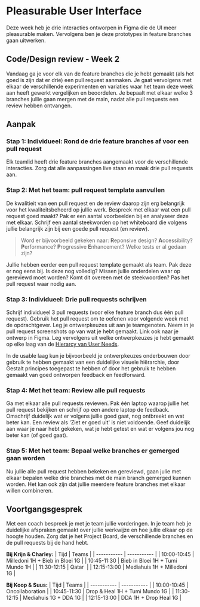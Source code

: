 # Pleasurable User Interface

Deze week heb je drie interacties ontworpen in Figma die de UI meer pleasurable maken. Vervolgens ben je deze prototypes in feature branches gaan uitwerken.

## Code/Design review - Week 2
Vandaag ga je voor elk van de feature branches die je hebt gemaakt (als het goed is zijn dat er drie) een pull request aanmaken. Je gaat vervolgens met elkaar de verschillende experimenten en variaties waar het team deze week aan heeft gewerkt vergelijken en beoordelen. Je bepaalt met elkaar welke 3 branches jullie gaan mergen met de main, nadat alle pull requests een review hebben ontvangen.  

## Aanpak

### **Stap 1: Individueel: Rond de drie feature branches af voor een pull request**

Elk teamlid heeft drie feature branches aangemaakt voor de verschillende interacties. Zorg dat alle aanpassingen live staan en maak drie pull requests aan. 


### **Stap 2: Met het team: pull request template aanvullen**
De kwalitieit van een pull request en de review daarop zijn erg belangrijk voor het kwaliteitsbeheerd op jullie werk. Bespreek met elkaar wat een pull request goed maakt? Pak er een aantal voorbeelden bij en analyseer deze met elkaar. Schrijf een aantal steekworden op het whiteboard die volgens jullie belangrijk zijn bij een goede pull request (en review).  

> Word er bijvoorbeeld gekeken naar: **R**eponsive design? **A**ccessibility? **P**erformance? **P**rogressive **E**nhancement? Welke tests er al gedaan zijn?

Jullie hebben eerder een pull request template gemaakt als team. Pak deze er nog eens bij. Is deze nog volledig? Missen jullie onderdelen waar op gereviewd moet worden? Komt dit overeen met de steekwoorden? Pas het pull request waar nodig aan. 

### **Stap 3: Individueel: Drie pull requests schrijven**
Schrijf individueel 3 pull requests (voor elke feature branch dus één pull request). Gebruik het pull request om te oefenen voor volgende week met de opdrachtgever. Leg je ontwerpkeuzes uit aan je teamgenoten. Neem in je pull request screenshots op van wat je hebt gemaakt. Link ook naar je ontwerp in Figma. Leg vervolgens uit welke ontwerpkeuzes je hebt gemaakt op elke laag van de [Hierarcy van User Needs](https://github.com/fdnd-task/pleasurable-ui/blob/main/docs/pleasurable-is-in-the-details.md#hierarchy-of-user-needs). 

In de usable laag kun je bijvoorbeeld je ontwerpkeuzes onderbouwen door gebruik te hebben gemaakt van een duidelijke visuele hiërarchie, door Gestalt principes toegepast te hebben of door het gebruik te hebben gemaakt van goed ontworpen feedback en feedforward.

### **Stap 4: Met het team: Review alle pull requests**
Ga met elkaar alle pull requests reviewen. Pak één laptop waarop jullie het pull request bekijken en schrijf op een andere laptop de feedback. Omschrijf duidelijk wat er volgens jullie goed gaat, nog ontbreekt en wat beter kan. Een review als 'Ziet er goed uit' is niet voldoende. Geef duidelijk aan waar je naar hebt gekeken, wat je hebt getest en wat er volgens jou nog beter kan (of goed gaat). 

### **Stap 5: Met het team: Bepaal welke branches er gemerged gaan worden**
Nu jullie alle pull request hebben bekeken en gereviewd, gaan julie met elkaar bepalen welke drie branches met de main branch gemerged kunnen worden. Het kan ook zijn dat jullie meerdere feature branches met elkaar willen combineren.  

<!-- 
### **Stap 6: Met het team: Bekijk de merge van een ander team**
Kies een andere groep uit die alle bovenstaande stappen heeft doorlopen. Bekijk of het voor jullie als team navolgbaar is welke feedback ze hebben gegeven op de pull requests en voor welke feature branches ze zijn gegaan. Schiet hiervoor een issue voor in bij elkaar. 
-->

## Voortgangsgesprek 
Met een coach bespreek je met je team jullie vorderingen. In je team heb je duidelijke afspraken gemaakt over jullie werkwijze en hoe jullie elkaar op de hoogte houden. Zorg dat je het Project Board, de verschillende branches en de pull requests bij de hand hebt. 

**Bij Krijn & Charley:**
| Tijd     | Teams |
| ----------- | ----------- |
| 10:00-10:45  | Milledoni 1H	+ Bieb in Bloei 1G    |
| 10:45-11:30  | Bieb in Bloei 1H	+ Tumi Mundo 1H  |
| 11:30-12:15  | Qatar      |
| 12:15-13:00  | Mediahuis 1H	+ Milledoni 1G  |

**Bij Koop & Suus:**
| Tijd     | Teams |
| ----------- | ----------- |
| 10:00-10:45  | Oncollaboration    |
| 10:45-11:30  | Drop & Heal 1H	+ Tumi Mundo 1G   |
| 11:30-12:15  | Mediahuis 1G	+ DDA 1G    |
| 12:15-13:00  | DDA 1H	 + Drop Heal 1G  |


